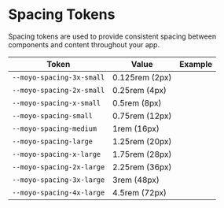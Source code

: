 # Spacing Tokens

Spacing tokens are used to provide consistent spacing between components and content throughout your app.

| Token                     | Value          | Example                                                                                                             |
| ------------------------- | -------------- | ------------------------------------------------------------------------------------------------------------------- |
| `--moyo-spacing-3x-small` | 0.125rem (2px) | <div class="spacing-demo" style="width: var(--moyo-spacing-3x-small); height: var(--moyo-spacing-3x-small);"></div> |
| `--moyo-spacing-2x-small` | 0.25rem (4px)  | <div class="spacing-demo" style="width: var(--moyo-spacing-2x-small); height: var(--moyo-spacing-2x-small);"></div> |
| `--moyo-spacing-x-small`  | 0.5rem (8px)   | <div class="spacing-demo" style="width: var(--moyo-spacing-x-small); height: var(--moyo-spacing-x-small);"></div>   |
| `--moyo-spacing-small`    | 0.75rem (12px) | <div class="spacing-demo" style="width: var(--moyo-spacing-small); height: var(--moyo-spacing-small);"></div>       |
| `--moyo-spacing-medium`   | 1rem (16px)    | <div class="spacing-demo" style="width: var(--moyo-spacing-medium); height: var(--moyo-spacing-medium);"></div>     |
| `--moyo-spacing-large`    | 1.25rem (20px) | <div class="spacing-demo" style="width: var(--moyo-spacing-large); height: var(--moyo-spacing-large);"></div>       |
| `--moyo-spacing-x-large`  | 1.75rem (28px) | <div class="spacing-demo" style="width: var(--moyo-spacing-x-large); height: var(--moyo-spacing-x-large);"></div>   |
| `--moyo-spacing-2x-large` | 2.25rem (36px) | <div class="spacing-demo" style="width: var(--moyo-spacing-2x-large); height: var(--moyo-spacing-2x-large);"></div> |
| `--moyo-spacing-3x-large` | 3rem (48px)    | <div class="spacing-demo" style="width: var(--moyo-spacing-3x-large); height: var(--moyo-spacing-3x-large);"></div> |
| `--moyo-spacing-4x-large` | 4.5rem (72px)  | <div class="spacing-demo" style="width: var(--moyo-spacing-4x-large); height: var(--moyo-spacing-4x-large);"></div> |
